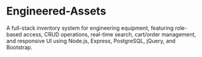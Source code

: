 # Engineered-Assets
A full-stack inventory system for engineering equipment, featuring role-based access, CRUD operations, real-time search, cart/order management, and responsive UI using Node.js, Express, PostgreSQL, jQuery, and Bootstrap.
